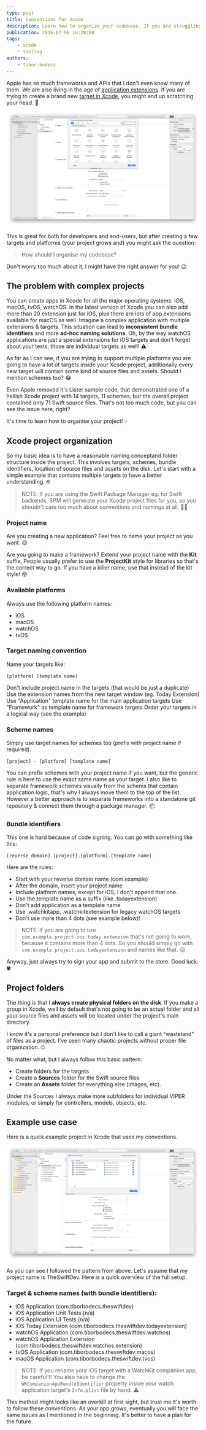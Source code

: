 ```yaml
---
type: post
title: Conventions for Xcode
description: Learn how to organize your codebase. If you are struggling with Xcode project structure, files, naming conventions, read this.
publication: 2016-07-06 16:20:00
tags: 
    - xcode
    - tooling
authors:
    - tibor-bodecs
---
```


Apple has so much frameworks and APIs that I don't even know many of them. We are also living in the age of [application extensions](https://developer.apple.com/app-extensions/). If you are trying to create a brand new [target in Xcode](https://developer.apple.com/library/archive/featuredarticles/XcodeConcepts/Concept-Targets.html), you might end up scratching your head. 🤔

![Xcode targets](./assets/xcode-targets.jpg)

This is great for both for developers and end-users, but after creating a few targets and platforms (your project grows and) you might ask the question:

> How should I organise my codebase?

Don't worry too much about it, I might have the right answer for you! 😉

## The problem with complex projects

You can create apps in Xcode for all the major operating systems: iOS, macOS, tvOS, watchOS. In the latest version of Xcode you can also add more than 20 extension just for iOS, plus there are lots of app extensions available for macOS as well. Imagine a complex application with multiple extensions & targets. This situation can lead to **inconsistent bundle identifiers** and more **ad-hoc naming solutions**. Oh, by the way watchOS applications are just a special extensions for iOS targets and don't forget about your tests, those are individual targets as well! ⚠️

As far as I can see, if you are trying to support multiple platforms you are going to have a lot of targets inside your Xcode project, additionally every new target will contain some kind of source files and assets. Should I mention schemes too? 😂

Even Apple removed it's Lister sample code, that demonstrated one of a hellish Xcode project with 14 targets, 11 schemes, but the overall project contained only 71 Swift source files. That's not too much code, but you can see the issue here, right?

It's time to learn how to organise your project! 💡

## Xcode project organization

So my basic idea is to have a reasonable naming conceptand folder structure inside the project. This involves targets, schemes, bundle identifiers, location of source files and assets on the disk. Let's start with a simple example that contains multiple targets to have a better understanding. 🤓

> NOTE: If you are using the Swift Package Manager eg. for Swift backends, SPM will generate your Xcode project files for you, so you shoudn't care too much about conventions and namings at all. 🤷‍♂️

### Project name

Are you creating a new application? Feel free to name your project as you want. 😉

Are you going to make a framework? Extend your project name with the **Kit** suffix. People usually prefer to use the **ProjectKit** style for libraries so that's the correct way to go. If you have a killer name, use that instead of the kit style! 😛

### Available platforms

Always use the following platform names:

- iOS
- macOS
- watchOS
- tvOS

### Target naming convention

Name your targets like:

```
[platform] [template name]
```

Don't include project name in the targets (that would be just a duplicate)
Use the extension names from the new target window (eg. Today Extension)
Use "Application" template name for the main application targets
Use "Framework" as template name for framework targets
Order your targets in a logical way (see the example)

### Scheme names

Simply use target names for schemes too (prefix with project name if required).

```
[project] - [platform] [template name]
```

You can prefix schemes with your project name if you want, but the generic rule is here to use the exact same name as your target. I also like to separate framework schemes visually from the schems that contain application logic, that's why I always move them to the top of the list. However a better approach is to separate frameworks into a standalone git repository & connect them through a package manager. 📦

### Bundle identifiers

This one is hard because of code signing. You can go with something like this:

```
[reverse domain].[project].[platform].[template name]
```

Here are the rules:

- Start with your reverse domain name (com.example)
- After the domain, insert your project name
- Include platform names, except for iOS, I don't append that one.
- Use the template name as a suffix (like .todayextension)
- Don't add application as a template name
- Use .watchkitapp, .watchkitextension for legacy watchOS targets
- Don't use more than 4 dots (see example below)!

> NOTE: If you are going to use `com.example.project.ios.today.extension` that's not going to work, because it contains more than 4 dots. So you should simply go with `com.example.project.ios.todayextension` and names like that. 😢

Anyway, just always try to sign your app and submit to the store. Good luck. 🍀

## Project folders

The thing is that I **always create physical folders on the disk**. If you make a group in Xcode, well by default that's not going to be an actual folder and all your source files and assets will be located under the project's main directory.

I know it's a personal preference but I don't like to call a giant "wasteland" of files as a project. I've seen many chaotic projects without proper file organization. 🤐

No matter what, but I always follow this basic pattern:

- Create folders for the targets
- Create a **Sources** folder for the Swift source files
- Create an **Assets** folder for everything else (images, etc).

Under the Sources I always make more subfolders for individual VIPER modules, or simply for controllers, models, objects, etc.

## Example use case

Here is a quick example project in Xcode that uses my conventions.

![Xcode naming conventions](./assets/xcode-naming-conventions.jpg)

As you can see I followed the pattern from above. Let's assume that my project name is TheSwiftDev. Here is a quick overview of the full setup:

### Target & scheme names (with bundle identifiers):

- iOS Application (com.tiborbodecs.theswiftdev)
- iOS Application Unit Tests (n/a)
- iOS Application UI Tests (n/a)
- iOS Today Extension (com.tiborbodecs.theswiftdev.todayextension)
- watchOS Application (com.tiborbodecs.theswiftdev.watchos)
- watchOS Application Extension (com.tiborbodecs.theswiftdev.watchos.extension)
- tvOS Application (com.tiborbodecs.theswiftdev.macos)
- macOS Application (com.tiborbodecs.theswiftdev.tvos)

> NOTE: If you rename your iOS target with a WatchKit companion app, be careful!!! You also have to change the `WKCompanionAppBundleIdentifier` property inside your watch application target's `Info.plist` file by hand. ⚠️

This method might looks like an overkill at first sight, but trust me it's worth to follow these conventions. As your app grows, eventually you will face the same issues as I mentioned in the beginning. It's better to have a plan for the future.
